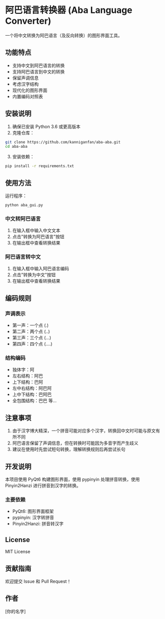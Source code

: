 # 阿巴语言转换器 (Aba Language Converter)

一个将中文转换为阿巴语言（及反向转换）的图形界面工具。

## 功能特点

- 支持中文到阿巴语言的转换
- 支持阿巴语言到中文的转换
- 保留声调信息
- 考虑汉字结构
- 现代化的图形界面
- 内置编码对照表

## 安装说明

1. 确保已安装 Python 3.6 或更高版本
2. 克隆仓库：
```bash
git clone https://github.com/kanniganfan/aba-aba.git
cd aba-aba
```

3. 安装依赖：
```bash
pip install -r requirements.txt
```

## 使用方法

运行程序：
```bash
python aba_gui.py
```

### 中文转阿巴语言
1. 在输入框中输入中文文本
2. 点击"转换为阿巴语言"按钮
3. 在输出框中查看转换结果

### 阿巴语言转中文
1. 在输入框中输入阿巴语言编码
2. 点击"转换为中文"按钮
3. 在输出框中查看转换结果

## 编码规则

### 声调表示
- 第一声：一个点 (.)
- 第二声：两个点 (..)
- 第三声：三个点 (...)
- 第四声：四个点 (....)

### 结构编码
- 独体字：阿
- 左右结构：阿巴
- 上下结构：巴阿
- 左中右结构：阿巴阿
- 上中下结构：巴阿巴
- 全包围结构：巴巴
等...

## 注意事项

1. 由于汉字博大精深，一个拼音可能对应多个汉字，转换回中文时可能与原文有所不同
2. 阿巴语言保留了声调信息，但在转换时可能因为多音字而产生歧义
3. 建议在使用时先尝试短句转换，理解转换规则后再尝试长句

## 开发说明

本项目使用 PyQt6 构建图形界面，使用 pypinyin 处理拼音转换，使用 Pinyin2Hanzi 进行拼音到汉字的转换。

### 主要依赖
- PyQt6: 图形界面框架
- pypinyin: 汉字转拼音
- Pinyin2Hanzi: 拼音转汉字

## License

MIT License

## 贡献指南

欢迎提交 Issue 和 Pull Request！

## 作者

[你的名字]
